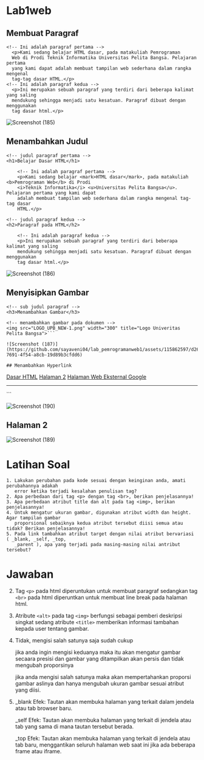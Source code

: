 # Lab1web

## Membuat Paragraf
```
<!-- Ini adalah paragraf pertama -->
  <p>Kami sedang belajar HTML dasar, pada matakuliah Pemrograman
  Web di Prodi Teknik Informatika Universitas Pelita Bangsa. Pelajaran pertama
  yang kami dapat adalah membuat tampilan web sederhana dalam rangka mengenal
  tag-tag dasar HTML.</p>
<!-- Ini adalah paragraf kedua -->
  <p>Ini merupakan sebuah paragraf yang terdiri dari beberapa kalimat yang saling
  mendukung sehingga menjadi satu kesatuan. Paragraf dibuat dengan menggunakan
  tag dasar html.</p>

```

![Screenshot (185)](https://github.com/sayaveni04/lab_pemrogramanweb1/assets/115862597/cc592603-6a1e-41be-ac92-2ba0b8dc8fd0)


## Menambahkan Judul
```
<!-- judul paragraf pertama -->
<h1>Belajar Dasar HTML</h1>

    <!-- Ini adalah paragraf pertama -->
    <p>Kami sedang belajar <mark>HTML dasar</mark>, pada matakuliah <b>Pemrograman Web</b> di Prodi
    <i>Teknik Informatika</i> <u>Universitas Pelita Bangsa</u>. Pelajaran pertama yang kami dapat
    adalah membuat tampilan web sederhana dalam rangka mengenal tag-tag dasar
    HTML.</p>

<!-- judul paragraf kedua -->
<h2>Paragraf pada HTML</h2>

    <!-- Ini adalah paragraf kedua -->
    <p>Ini merupakan sebuah paragraf yang terdiri dari beberapa kalimat yang saling
    mendukung sehingga menjadi satu kesatuan. Paragraf dibuat dengan menggunakan
    tag dasar html.</p>
```

![Screenshot (186)](https://github.com/sayaveni04/lab_pemrogramanweb1/assets/115862597/b1c5c84d-3e9f-41db-ae93-d65ab63b07c9)


## Menyisipkan Gambar
```
<!-- sub judul paragraf -->
<h3>Menambahkan Gambar</h3>

<!-- menambahkan gambar pada dokumen -->
<img src="LOGO_UPB_NEW-1.png" width="300" title="Logo Univeritas Pelita Bangsa">```

![Screenshot (187)](https://github.com/sayaveni04/lab_pemrogramanweb1/assets/115862597/d266c85d-7691-4f54-a8cb-19d89b3cfdd6)

## Menambahkan Hyperlink
```
<!-- menambahkan link navigasi -->
<nav>
    <a href="lab1_tag_dasar.html">Dasar HTML</a>
    <a href="lab1_halaman2.html">Halaman 2</a>
    <a href="http://www.google.com">Halaman Web Eksternal Google</a>
    </nav>
    <hr>
```

![Screenshot (190)](https://github.com/sayaveni04/lab_pemrogramanweb1/assets/115862597/885488fc-2608-42ed-9e53-1230776c20eb)


## Halaman 2

![Screenshot (189)](https://github.com/sayaveni04/lab_pemrogramanweb1/assets/115862597/8d16711c-9a54-4543-ae61-999f48e91a6d)


# Latihan Soal
```
1. Lakukan perubahan pada kode sesuai dengan keinginan anda, amati perubahannya adakah
   error ketika terjadi kesalahan penulisan tag?
2. Apa perbedaan dari tag <p> dengan tag <br>, berikan penjelasannya!
3. Apa perbedaan atribut title dan alt pada tag <img>, berikan penjelasannya!
4. Untuk mengatur ukuran gambar, digunakan atribut width dan height. Agar tampilan gambar
   proporsional sebaiknya kedua atribut tersebut diisi semua atau tidak? Berikan penjelasannya!
5. Pada link tambahkan atribut target dengan nilai atribut bervariasi ( _blank, _self, _top,
   _parent ), apa yang terjadi pada masing-masing nilai antribut tersebut?
```
# Jawaban
2. Tag ```<p>``` pada html diperuntukan untuk membuat paragraf sedangkan tag ```<br>``` pada html diperuntkan untuk membuat line break pada halaman html.
3. Atribute ```<alt>``` pada tag ```<img>``` berfungsi sebagai pemberi deskripsi singkat sedang atribute ```<title>``` memberikan informasi tambahan kepada user tentang       gambar.
4. Tidak, mengisi salah satunya saja sudah cukup

   jika anda ingin mengisi keduanya maka itu akan mengatur gambar secaara presisi dan gambar yang ditampilkan akan persis dan tidak mengubah proporsinya

   jika anda mengisi salah satunya maka akan mempertahankan proporsi gambar aslinya dan hanya mengubah ukuran gambar sesuai atribut yang diisi.
5. _blank
   Efek: Tautan akan membuka halaman yang terkait dalam jendela atau tab browser baru.
   
   _self
   Efek: Tautan akan membuka halaman yang terkait di jendela atau tab yang sama di mana tautan tersebut berada.
   
   _top
   Efek: Tautan akan membuka halaman yang terkait di jendela atau tab baru, menggantikan seluruh halaman web saat ini jika ada beberapa frame atau iframe.
